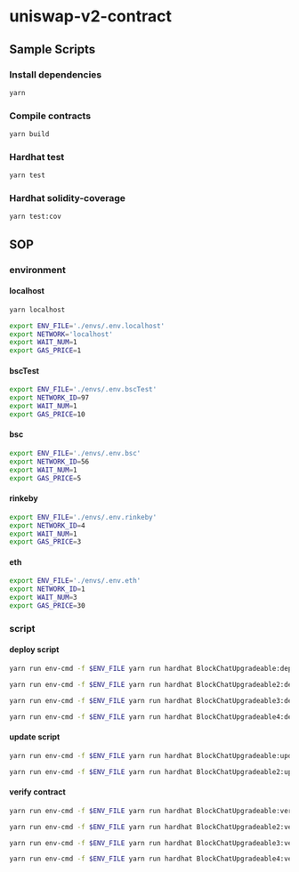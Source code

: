 # uniswap-v2-contract

## Sample Scripts
### Install dependencies
```bash
yarn
```

### Compile contracts
```bash
yarn build
```

### Hardhat test
```bash
yarn test 
```

### Hardhat solidity-coverage
```bash
yarn test:cov
```

## SOP
### environment
#### localhost 
``` bash
yarn localhost

export ENV_FILE='./envs/.env.localhost'
export NETWORK='localhost'
export WAIT_NUM=1
export GAS_PRICE=1
```

#### bscTest
``` bash
export ENV_FILE='./envs/.env.bscTest'
export NETWORK_ID=97
export WAIT_NUM=1
export GAS_PRICE=10
```

#### bsc
``` bash
export ENV_FILE='./envs/.env.bsc'
export NETWORK_ID=56
export WAIT_NUM=1
export GAS_PRICE=5
```

#### rinkeby
``` bash
export ENV_FILE='./envs/.env.rinkeby'
export NETWORK_ID=4
export WAIT_NUM=1
export GAS_PRICE=3
```

#### eth
``` bash
export ENV_FILE='./envs/.env.eth'
export NETWORK_ID=1
export WAIT_NUM=3
export GAS_PRICE=30
```

### script

#### deploy script
```bash
yarn run env-cmd -f $ENV_FILE yarn run hardhat BlockChatUpgradeable:deploy --gas-price $GAS_PRICE --wait-num $WAIT_NUM --network $NETWORK_ID

yarn run env-cmd -f $ENV_FILE yarn run hardhat BlockChatUpgradeable2:deploy --gas-price $GAS_PRICE --wait-num $WAIT_NUM --network $NETWORK_ID

yarn run env-cmd -f $ENV_FILE yarn run hardhat BlockChatUpgradeable3:deploy --gas-price $GAS_PRICE --wait-num $WAIT_NUM --network $NETWORK_ID

yarn run env-cmd -f $ENV_FILE yarn run hardhat BlockChatUpgradeable4:deploy --gas-price $GAS_PRICE --wait-num $WAIT_NUM --network $NETWORK_ID
```

#### update script
```bash
yarn run env-cmd -f $ENV_FILE yarn run hardhat BlockChatUpgradeable:update --gas-price $GAS_PRICE --wait-num $WAIT_NUM --network $NETWORK_ID

yarn run env-cmd -f $ENV_FILE yarn run hardhat BlockChatUpgradeable2:update --gas-price $GAS_PRICE --wait-num $WAIT_NUM --network $NETWORK_ID
```

#### verify contract
```bash
yarn run env-cmd -f $ENV_FILE yarn run hardhat BlockChatUpgradeable:verify --network $NETWORK_ID

yarn run env-cmd -f $ENV_FILE yarn run hardhat BlockChatUpgradeable2:verify --network $NETWORK_ID

yarn run env-cmd -f $ENV_FILE yarn run hardhat BlockChatUpgradeable3:verify --network $NETWORK_ID

yarn run env-cmd -f $ENV_FILE yarn run hardhat BlockChatUpgradeable4:verify --network $NETWORK_ID
```